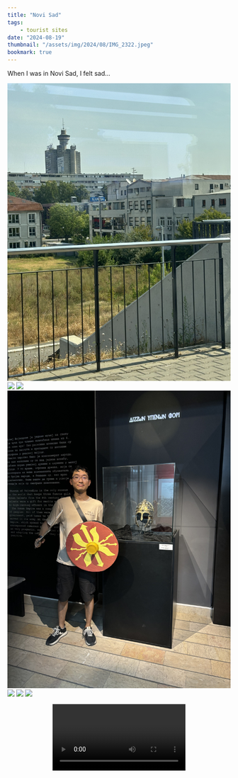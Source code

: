 ```yaml
---
title: "Novi Sad"
tags:
    - tourist sites
date: "2024-08-19"
thumbnail: "/assets/img/2024/08/IMG_2322.jpeg"
bookmark: true
---
```


When I was in Novi Sad, I felt sad...

![](/assets/img/2024/08/IMG_2138.jpeg)
![](/assets/img/2024/08/IMG_2147.jpeg)
![](/assets/img/2024/08/IMG_2173.jpeg)
![](/assets/img/2024/08/IMG_2185.jpeg)
![](/assets/img/2024/08/IMG_2241.jpeg)
![](/assets/img/2024/08/IMG_2313.jpeg)
![](/assets/img/2024/08/IMG_2340.jpeg)
<center>
    <video controls>
      <source src="/assets/img/2024/08/IMG_2253.MOV" type="video/mp4">
    </video>
</center>